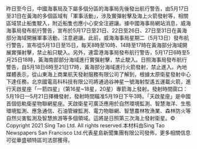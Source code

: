 昨日至今日，中國海事局及下屬多個分區的海事局先後發出航行警告，由5月17日至31日在黃海的多個區域有「軍事活動」，涉及實彈射擊及海上火箭發射等，相關區域禁止船隻駛入，附近船隻也應小心安全注避讓。據中國海事局網站消息，威海海事局發布航行警告，宣布於5月17日至21日、22日至26日、27日至31日在黃海部分海域開展軍事活動，注意避讓。此前，威海海事局星期二（5月13日）發布航行警告，宣布從5月13日至15日，每天8時至10時、14時至17時在黃海部分海域開展實彈射擊，禁止船只駛入。另外，連雲港海事局發布航行警告，5月17日6時至5月25日18時，黃海南部部分海域進行實彈射擊，禁止駛入。日照海事局發布航行警告，自5月18日6時至21日17時，黃海部分海域進行火箭發射，禁止進入。內地媒體表示，從山東海上商業航天發射服務有限公司了解到，根據太原衛星發射中心下達任務，北京國電高科科技有限公司將通過谷神星一號海射型遙五運載火箭，進行天啟星座「一箭四星」（第16星~18星，20星）專箭海上發射。發射時間窗口：5月19日—5月21日擇機發射，發射時間瞄准5月19日下午3時。「天啟星座」是中國首個低軌衛星物聯網星座。天啟衛星可廣泛應用於自然環境監測、智慧海洋、生態環境監測、應急通信、石油管線監測、電力物聯網、智慧農林牧漁業、森林防火等自然災害監測及智慧旅游等多個領域。這將是日照第三次海上發射衛星。© Copyright 2021 Sing Tao Ltd. All rights reserved.本材料由Sing Tao Newspapers San Francisco Ltd.代表星島新聞集團有限公司發佈，更多相關信息可從華盛頓特區司法部獲得。